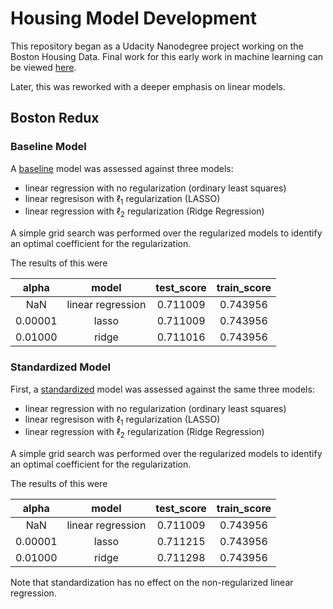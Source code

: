 # Housing Model Development

This repository began as a Udacity Nanodegree project working on the Boston Housing Data. Final work for this early work in machine learning can be viewed [here](doc/boston_housing.pdf). 

Later, this was reworked with a deeper emphasis on linear models. 

## Boston Redux

### Baseline Model

A [baseline](ipynb/boston_redux-00-baseline.ipynb) model was assessed against three models:

 - linear regression with no regularization (ordinary least squares)
 - linear regresison with $\ell_1$ regularization (LASSO)
 - linear regression with $\ell_2$ regularization (Ridge Regression)
 
A simple grid search was performed over the regularized models to identify an optimal coefficient for the regularization.
 
The results of this were


| alpha   | model                 | test_score | train_score  |
|:-------:|:---------------------:|:----------:|:------------:|
| NaN     | linear regression     | 0.711009   | 0.743956     |
| 0.00001 | lasso                 | 0.711009   | 0.743956     |
| 0.01000 | ridge                 | 0.711016   | 0.743956     |

### Standardized Model

First, a [standardized](ipynb/boston_redux-01-standardized.ipynb) model was assessed against the same three models:

 - linear regression with no regularization (ordinary least squares)
 - linear regresison with $\ell_1$ regularization (LASSO)
 - linear regression with $\ell_2$ regularization (Ridge Regression)
 
A simple grid search was performed over the regularized models to identify an optimal coefficient for the regularization.
 
The results of this were


| alpha   | model                 | test_score | train_score  |
|:-------:|:---------------------:|:----------:|:------------:|
| NaN     | linear regression     | 0.711009   | 0.743956     |
| 0.00001 | lasso                 | 0.711215   | 0.743956     |
| 0.01000 | ridge                 | 0.711298   | 0.743956     |

Note that standardization has no effect on the non-regularized linear regression.


